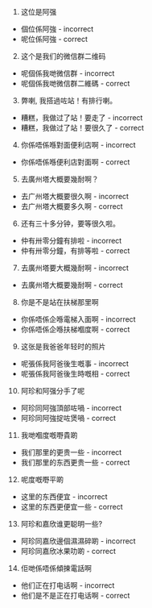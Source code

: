 1.  这位是阿强
- 個位係阿強 - incorrect
- 呢位係阿強 - correct

2.  这个是我们的微信群二维码
- 呢個係我哋微信群 - incorrect
- 呢個係我哋微信群二維碼 - correct

3.  弊喇, 我搭過咗站！有排行喇。
- 糟糕，我做过了站！要走了 - incorrect
- 糟糕，我做过了站！要很久了 - correct

4.  你係唔係喺對面便利店啊 - incorrect
- 你係唔係喺便利店對面啊 - correct

5.  去廣州塔大概要幾耐啊？
- 去广州塔大概要很久啊 - incorrect
- 去广州塔大概要多久啊 - correct

6.  还有三十多分钟，要等很久啦。
- 仲有卅零分鐘有排啦 - incorrect
- 仲有卅零分鐘，有排等啦 - correct

7.  去廣州塔要大概幾耐啊 - incorrect
- 去廣州塔大概要幾耐啊 - correct

8.  你是不是站在扶梯那里啊
- 你係唔係企喺電梯入面啊 - incorrect
- 你係唔係企喺扶梯嗰度啊 - correct

9.  这张是我爸爸年轻时的照片
- 呢張係我阿爸後生嘅事 - incorrect
- 呢張係我阿爸後生時嘅相 - correct

10.  阿珍和阿强分手了呢
- 阿珍同阿強頂部咗喎 - incorrect
- 阿珍同阿強掟咗煲喎 - correct

11.  我哋嗰度嘅嘢貴啲
- 我们那里的更贵一些 - incorrect
- 我们那里的东西更贵一些 - correct

12.  呢度嘅嘢平啲
- 这里的东西便宜 - incorrect
- 这里的东西更便宜一些 - correct

13.  阿珍和嘉欣谁更聪明一些?
- 阿珍同嘉欣邊個濕濕碎啲 - incorrect
- 阿珍同嘉欣冰果叻啲 - correct

14.  佢哋係唔係傾揀電話啊
- 他们正在打电话啊 - incorrect
- 他们是不是正在打电话啊 - correct
